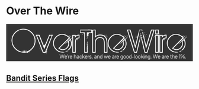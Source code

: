 # **Over The Wire**
![](./images/OTW.png)

## [**Bandit Series Flags**](/CSCI17/wargames/OTW/BS/BScreds.md)
